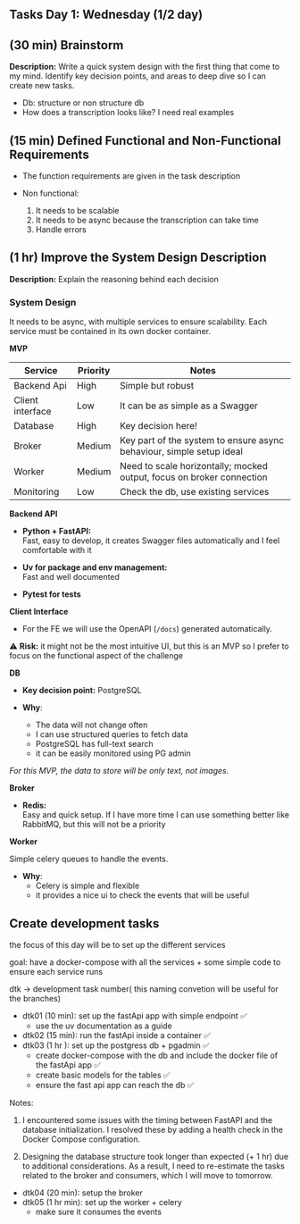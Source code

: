 ## Tasks Day 1: Wednesday (1/2 day)

## (30 min) Brainstorm

**Description:** Write a quick system design with the first thing that come to my mind. Identify key decision points, and areas to deep dive so I can create new tasks.

- Db: structure or non structure db
- How does a transcription looks like? I need real examples

## (15 min) Defined Functional and Non-Functional Requirements

- The function requirements are given in the task description
- Non functional:

  1. It needs to be scalable
  2. It needs to be async because the transcription can take time
  3. Handle errors

## (1 hr) Improve the System Design Description

**Description:** Explain the reasoning behind each decision

### System Design

It needs to be async, with multiple services to ensure scalability. Each service must be contained in its own docker container.

**MVP**

| Service          | Priority | Notes                                                                 |
| ---------------- | -------- | --------------------------------------------------------------------- |
| Backend Api      | High     | Simple but robust                                                     |
| Client interface | Low      | It can be as simple as a Swagger                                      |
| Database         | High     | Key decision here!                                                    |
| Broker           | Medium   | Key part of the system to ensure async behaviour, simple setup ideal  |
| Worker           | Medium   | Need to scale horizontally; mocked output, focus on broker connection |
| Monitoring       | Low      | Check the db, use existing services                                   |

**Backend API**

- **Python + FastAPI:**  
  Fast, easy to develop, it creates Swagger files automatically and I feel comfortable with it

- **Uv for package and env management:**  
  Fast and well documented

- **Pytest for tests**

**Client Interface**

- For the FE we will use the OpenAPI (`/docs`) generated automatically.

⚠️ **Risk:** it might not be the most intuitive UI, but this is an MVP so I prefer to focus on the functional aspect of the challenge

**DB**

- **Key decision point:** PostgreSQL

- **Why**:
  - The data will not change often
  - I can use structured queries to fetch data
  - PostgreSQL has full-text search
  - it can be easily monitored using PG admin

_For this MVP, the data to store will be only text, not images._

**Broker**

- **Redis:**  
  Easy and quick setup. If I have more time I can use something better like RabbitMQ, but this will not be a priority

**Worker**

Simple celery queues to handle the events.

- **Why**:
  - Celery is simple and flexible
  - it provides a nice ui to check the events that will be useful

## Create development tasks

the focus of this day will be to set up the different services

goal: have a docker-compose with all the services + some simple code to ensure each service runs

dtk -> development task number( this naming convetion will be useful for the branches)

- dtk01 (10 min): set up the fastApi app with simple endpoint ✅
  - use the uv documentation as a guide
- dtk02 (15 min): run the fastApi inside a container ✅
- dtk03 (1 hr ): set up the postgress db + pgadmin ✅
  - create docker-compose with the db and include the docker file of the fastApi app ✅
  - create basic models for the tables ✅
  - ensure the fast api app can reach the db ✅

Notes:

1. I encountered some issues with the timing between FastAPI and the database initialization. I resolved these by adding a health check in the Docker Compose configuration.

2. Designing the database structure took longer than expected (+ 1 hr) due to additional considerations. As a result, I need to re-estimate the tasks related to the broker and consumers, which I will move to tomorrow.

- dtk04 (20 min): setup the broker
- dtk05 (1 hr min): set up the worker + celery
  - make sure it consumes the events
